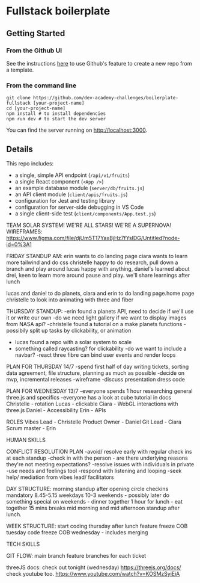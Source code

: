 # Fullstack boilerplate

## Getting Started

### From the Github UI
See the instructions [here](https://docs.github.com/en/free-pro-team@latest/github/creating-cloning-and-archiving-repositories/creating-a-repository-from-a-template) to use Github's feature to create a new repo from a template.

### From the command line

```
git clone https://github.com/dev-academy-challenges/boilerplate-fullstack [your-project-name]
cd [your-project-name]
npm install # to install dependencies
npm run dev # to start the dev server
```

You can find the server running on [http://localhost:3000](http://localhost:3000).

## Details

This repo includes:

* a single, simple API endpoint (`/api/v1/fruits`)
* a single React component (`<App />`)
* an example database module (`server/db/fruits.js`)
* an API client module (`client/apis/fruits.js`)
* configuration for Jest and testing library
* configuration for server-side debugging in VS Code
* a single client-side test (`client/components/App.test.js`)

TEAM SOLAR SYSTEM! WE'RE ALL STARS! WE'RE A SUPERNOVA!
WIREFRAMES:
https://www.figma.com/file/djUm5T17YaxBjHz7fYsIDG/Untitled?node-id=0%3A1


FRIDAY STANDUP AM:
erin wants to do landing page
ciara wants to learn more tailwind and do css
christelle happy to do research, pull down a branch and play around
lucas happy with anything, 
daniel's learned about drei, keen to learn more around pause and play.
we'll share learnings after lunch

lucas and daniel to do planets,
ciara and erin to do landing page.home page
christelle to look into animating with three and fiber




THURSDAY STANDUP:
-erin found a planets API, need to decide if we'll use it or write our own
-do we need light gallery if we want to display images from NASA api?
-christelle found a tutorial on a make planets functions
-possibily split up tasks by clickability, or animation
- lucas found a repo with a solar system to scale
- something called raycasting? for clickability
-do we want to include a navbar? 
-react three fibre can bind user events and render loops

PLAN FOR THURSDAY 14/7
-spend first half of day writing tickets, sorting data agreement, file structure, planning as much as possible
-decide on mvp, incremental releases 
-wireframe
-discuss presentation dress code

PLAN FOR WEDNESDAY 13/7
-everyone spends 1 hour researching general three.js and specifics
-everyone has a look at cube tutorial in docs
Christelle - rotation
Lucas - clickable
Ciara - WebGL interactions with three.js
Daniel - Accessibility
Erin - APIs


ROLES
Vibes Lead - Christelle
Product Owner - Daniel
Git Lead - Ciara
Scrum master - Erin


HUMAN SKILLS

CONFLICT RESOLUTION PLAN
-avoid/ resolve early with regular check ins at each standup
-check in with the person - are there underlying reasons they're not meeting expectations?
-resolve issues with individuals in private
-use needs and feelings tool
-respond with listening and looping
-seek help/ mediation from vibes lead/ facilitators

DAY STRUCTURE:
morning standup after opening circle
checkins mandatory
8.45-5.15 weekdays
10-3 weekends - possibly later
do something special on weekends - dinner together
1 hour for lunch - eat together 
15 mins breaks mid morning and mid afternoon
standup after lunch.

WEEK STRUCTURE:
start coding thursday after lunch
feature freeze COB tuesday
code freeze COB wednesday - includes merging

TECH SKILLS

GIT FLOW:
main branch
feature branches for each ticket


threeJS docs: check out tonight (wednesday)
https://threejs.org/docs/
check youtube too.
https://www.youtube.com/watch?v=KOSMzSyiEiA
